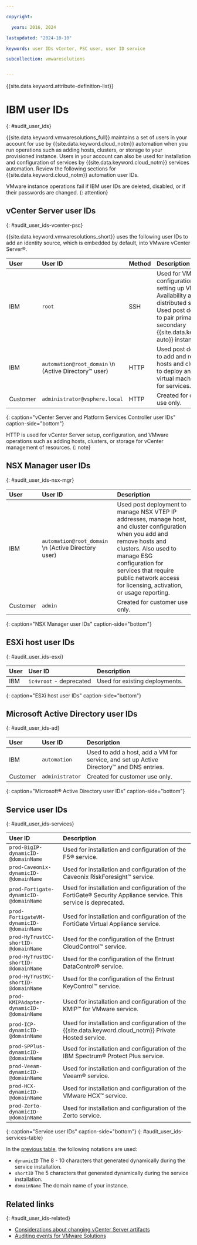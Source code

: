 ```yaml
---

copyright:

  years: 2016, 2024

lastupdated: "2024-10-10"

keywords: user IDs vCenter, PSC user, user ID service

subcollection: vmwaresolutions


---
```


{{site.data.keyword.attribute-definition-list}}

# IBM user IDs
{: #audit_user_ids}

{{site.data.keyword.vmwaresolutions_full}} maintains a set of users in your account for use by {{site.data.keyword.cloud_notm}} automation when you run operations such as adding hosts, clusters, or storage to your provisioned instance. Users in your account can also be used for installation and configuration of services by {{site.data.keyword.cloud_notm}} services automation. Review the following sections for {{site.data.keyword.cloud_notm}} automation user IDs.

VMware instance operations fail if IBM user IDs are deleted, disabled, or if their passwords are changed.
{: attention}

## vCenter Server user IDs
{: #audit_user_ids-vcenter-psc}

{{site.data.keyword.vmwaresolutions_short}} uses the following user IDs to add an identity source, which is embedded by default, into VMware vCenter Server®.

| User     | User ID      | Method | Description |
|:---------|:-------------|:-------|:------------|
| IBM      | `root`       | SSH    | Used for VMware configuration such as setting up VMware High Availability and creating distributed switches. Used post deployment to pair primary and secondary {{site.data.keyword.vcf-auto}} instances. |
| IBM      | `automation@root_domain`  \n (Active Directory™ user) | HTTP | Used post deployment to add and remove hosts and clusters and to deploy and configure virtual machines (VMs) for services. |
| Customer | `administrator@vsphere.local` | HTTP | Created for customer use only. |
{: caption="vCenter Server and Platform Services Controller user IDs" caption-side="bottom"}

HTTP is used for vCenter Server setup, configuration, and VMware operations such as adding hosts, clusters, or storage for vCenter management of resources.
{: note}

## NSX Manager user IDs
{: #audit_user_ids-nsx-mgr}

| User     | User ID      | Description |
|:---------|:-------------|:------------|
| IBM      | `automation@root_domain`  \n (Active Directory user) | Used post deployment to manage NSX VTEP IP addresses, manage host, and cluster configuration when you add and remove hosts and clusters. Also used to manage ESG configuration for services that require public network access for licensing, activation, or usage reporting. |
| Customer | `admin` | Created for customer use only. |
{: caption="NSX Manager user IDs" caption-side="bottom"}

## ESXi host user IDs
{: #audit_user_ids-esxi}

| User     | User ID      | Description |
|:---------|:-------------|:------------|
| IBM      | `ic4vroot` - deprecated  | Used for existing deployments. |
{: caption="ESXi host user IDs" caption-side="bottom"}

## Microsoft Active Directory user IDs
{: #audit_user_ids-ad}

| User     | User ID       | Description |
|:---------|:------------- |:------------|
| IBM      | `automation`  | Used to add a host, add a VM for service, and set up Active Directory™ and DNS entries. |
| Customer | `administrator` | Created for customer use only. |
{: caption="Microsoft® Active Directory user IDs" caption-side="bottom"}

## Service user IDs
{: #audit_user_ids-services}

| User ID                                    | Description |
|:------------------------------------------ |:----------- |
| `prod-BigIP-dynamicID-@domainName` | Used for installation and configuration of the F5® service. |
| `prod-Caveonix-dynamicID-@domainName` | Used for installation and configuration of the Caveonix RiskForesight™ service. |
| `prod-Fortigate-dynamicID-@domainName` | Used for installation and configuration of the FortiGate® Security Appliance service. This service is deprecated. |
| `prod-FortigateVM-dynamicID-@domainName` | Used for installation and configuration of the FortiGate Virtual Appliance service. |
| `prod-HyTrustCC-shortID-@domainName` | Used for the configuration of the Entrust CloudControl™ service. |
| `prod-HyTrustDC-shortID-@domainName` | Used for the configuration of the Entrust DataControl® service. |
| `prod-HyTrustKC-shortID-@domainName` | Used for the configuration of the Entrust KeyControl™ service. |
| `prod-KMIPAdapter-dynamicID-@domainName` | Used for installation and configuration of the KMIP™ for VMware service. |
| `prod-ICP-dynamicID-@domainName` | Used for installation and configuration of the {{site.data.keyword.cloud_notm}} Private Hosted service. |
| `prod-SPPlus-dynamicID-@domainName` | Used for installation and configuration of the IBM Spectrum® Protect Plus service. |
| `prod-Veeam-dynamicID-@domainName` | Used for installation and configuration of the Veeam® service. |
| `prod-HCX-dynamicID-@domainName` | Used for installation and configuration of the VMware HCX™ service. |
| `prod-Zerto-dynamicID-@domainName` | Used for installation and configuration of the Zerto service. |
{: caption="Service user IDs" caption-side="bottom"}
{: #audit_user_ids-services-table}

In the [previous table](#audit_user_ids-services-table), the following notations are used:
* `dynamicID` The 8 - 10 characters that generated dynamically during the service installation.
* `shortID` The 5 characters that generated dynamically during the service installation.
* `domainName` The domain name of your instance.

## Related links
{: #audit_user_ids-related}

* [Considerations about changing vCenter Server artifacts](/docs/vmwaresolutions?topic=vmwaresolutions-vcenter_chg_impact#vcenter_chg_impact-automation-id)
* [Auditing events for VMware Solutions](/docs/vmwaresolutions?topic=vmwaresolutions-at-events)
